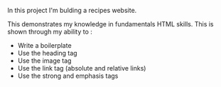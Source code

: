 In this project I'm bulding a recipes website.

This demonstrates my knowledge in fundamentals HTML skills. This is shown through my ability to :
- Write a boilerplate
- Use the heading tag
- Use the image tag
- Use the link tag (absolute and relative links)
- Use the strong and emphasis tags
